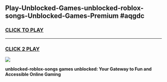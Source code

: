 
## Play-Unblocked-Games-unblocked-roblox-songs-Unblocked-Games-Premium #aqgdc
<h3>
<a href="https://premium.freeplayer.one?title=unblocked-roblox-songs&ref=12M">CLICK TO PLAY</a></h3>
<hr>

<h3>
<a href="https://premium.freeplayer.one?title=unblocked-roblox-songs&ref=12M">CLICK 2 PLAY</a>
  
</h3>

<a href="https://premium.freeplayer.one?title=unblocked-roblox-songs&ref=12M"><img src="https://clearcache.store/games.png"></a>


**unblocked-roblox-songs games unblocked: Your Gateway to Fun and Accessible Online Gaming**
